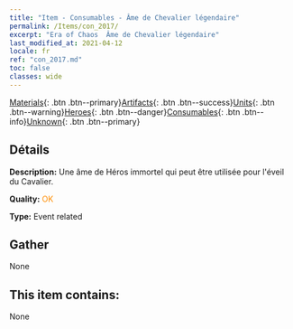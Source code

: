```yaml
---
title: "Item - Consumables - Âme de Chevalier légendaire"
permalink: /Items/con_2017/
excerpt: "Era of Chaos  Âme de Chevalier légendaire"
last_modified_at: 2021-04-12
locale: fr
ref: "con_2017.md"
toc: false
classes: wide
---
```

 [Materials](/fr/Items/){: .btn .btn--primary}[Artifacts](/fr/Items/Artifacts/){: .btn .btn--success}[Units](/fr/Items/Units/){: .btn .btn--warning}[Heroes](/fr/Items/Heroes/){: .btn .btn--danger}[Consumables](/fr/Items/Consumables/){: .btn .btn--info}[Unknown](/fr/Items/Unknown/){: .btn .btn--primary}

## Détails
 **Description:** Une âme de Héros immortel qui peut être utilisée pour l'éveil du Cavalier.

 **Quality:** <span style="color: #FF8C00">OK</span>

 **Type:** Event related

## Gather

  None

## This item contains:

  None

